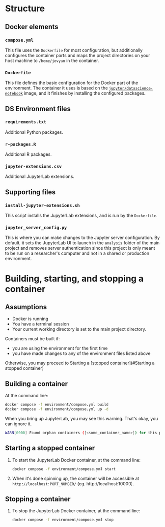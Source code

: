 # Structure

## Docker elements


### `compose.yml` 

This file uses the `Dockerfile` for most configuration, but additionally configures the container ports and maps the project directories on your host machine to `/home/jovyan` in the container.

### `Dockerfile`

This file defines the basic configuration for the Docker part of the environment. The container it uses is based on the [`jupyter/datascience-notebook`](https://jupyter-docker-stacks.readthedocs.io/en/latest/using/selecting.html#jupyter-datascience-notebook) image, and it finishes by installing the configured packages.

## DS Environment files


### `requirements.txt`

Additional Python packages.


### `r-packages.R`

Additional R packages.


### `jupyter-extensions.csv`

Additional JupyterLab extensions. 


## Supporting files

### `install-jupyter-extensions.sh`

This script installs the JupyterLab extensions, and is run by the `Dockerfile`.


### `jupyter_server_config.py`

This is where you can make changes to the Jupyter server configuration. By default, it sets the JupyterLab UI to launch in the `analysis` folder of the main project and removes server authentication since this project is only meant to be run on a researcher's computer and not in a shared or production environment.


# Building, starting, and stopping a container


## Assumptions

- Docker is running
- You have a terminal session
- Your current working directory is set to the main project directory.

Containers must be built if:
- you are using the environment for the first time
- you have made changes to any of the environment files listed above

Otherwise, you may proceed to Starting a [stopped container](#Starting a stopped container)


## Building a container


At the command line:
```bash
docker compose -f environment/compose.yml build
docker compose -f environment/compose.yml up -d
```

When you bring up JupyterLab, you may see this warning. That's okay, you can ignore it.
```bash
WARN[0000] Found orphan containers ([<some_container_name>]) for this project. If you removed or renamed this service in your compose file, you can run this command with the --remove-orphans flag to clean it up. 
```


## Starting a stopped container

1. To start the JupyterLab Docker container, at the command line:
    ```bash
    docker compose -f environment/compose.yml start
    ```

1. When it's done spinning up, the container will be accessible at `http://localhost:PORT_NUMBER/` (eg. http://localhost:10000).


## Stopping a container

1. To stop the JupyterLab Docker container, at the command line:
    ```bash
    docker compose -f environment/compose.yml stop
    ```
